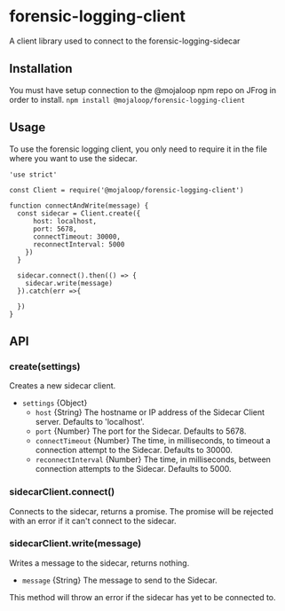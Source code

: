# forensic-logging-client
A client library used to connect to the forensic-logging-sidecar

## Installation
You must have setup connection to the @mojaloop npm repo on JFrog in order to install.
`npm install @mojaloop/forensic-logging-client`

## Usage
To use the forensic logging client, you only need to require it in the file where you want to use the sidecar.

```
'use strict'

const Client = require('@mojaloop/forensic-logging-client')

function connectAndWrite(message) {
  const sidecar = Client.create({
      host: localhost,
      port: 5678,
      connectTimeout: 30000,
      reconnectInterval: 5000
    })
  }

  sidecar.connect().then(() => {
    sidecar.write(message)
  }).catch(err =>{

  })
}
```

## API

### create(settings)
Creates a new sidecar client.

- `settings` {Object}
  - `host` {String} The hostname or IP address of the Sidecar Client server. Defaults to 'localhost'.
  - `port` {Number} The port for the Sidecar. Defaults to 5678.
  - `connectTimeout` {Number} The time, in milliseconds, to timeout a connection attempt to the Sidecar. Defaults to 30000.
  - `reconnectInterval` {Number} The time, in milliseconds, between connection attempts to the Sidecar. Defaults to 5000.
  
### sidecarClient.connect()
Connects to the sidecar, returns a promise.
The promise will be rejected with an error if it can't connect to the sidecar.

### sidecarClient.write(message)
Writes a message to the sidecar, returns nothing.

- `message` {String} The message to send to the Sidecar.

This method will throw an error if the sidecar has yet to be connected to.
